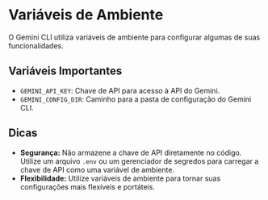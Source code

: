 # Variáveis de Ambiente

O Gemini CLI utiliza variáveis de ambiente para configurar algumas de suas funcionalidades.

## Variáveis Importantes

- `GEMINI_API_KEY`: Chave de API para acesso à API do Gemini.
- `GEMINI_CONFIG_DIR`: Caminho para a pasta de configuração do Gemini CLI.

## Dicas

- **Segurança:** Não armazene a chave de API diretamente no código. Utilize um arquivo `.env` ou um gerenciador de segredos para carregar a chave de API como uma variável de ambiente.
- **Flexibilidade:** Utilize variáveis de ambiente para tornar suas configurações mais flexíveis e portáteis.
